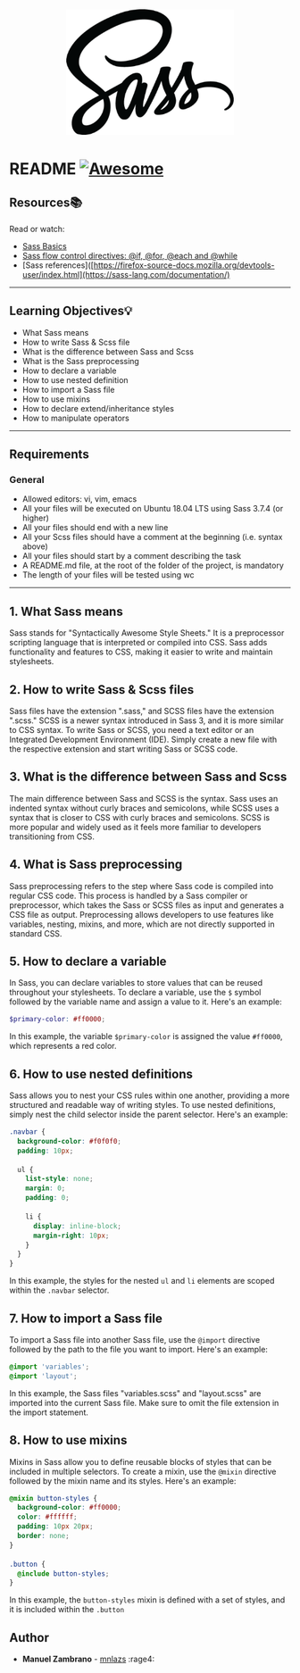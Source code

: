 <div align="center">
  <img src="sass.png" align="center" width="300" style="margin: 5px;"/>
</div>

# README [![Awesome](https://cdn.jsdelivr.net/gh/sindresorhus/awesome@d7305f38d29fed78fa85652e3a63e154dd8e8829/media/badge.svg)](https://github.com/sindresorhus/awesome#readme)

## Resources:books:
Read or watch:
* [Sass Basics](https://sass-lang.com/guide)
* [Sass flow control directives: @if, @for, @each and @while](https://sass-lang.com/documentation//at-rules/control)
* [Sass references]([https://firefox-source-docs.mozilla.org/devtools-user/index.html](https://sass-lang.com/documentation/)
---

## Learning Objectives:bulb:

- What Sass means
- How to write Sass & Scss file
- What is the difference between Sass and Scss
- What is the Sass preprocessing
- How to declare a variable
- How to use nested definition
- How to import a Sass file
- How to use mixins
- How to declare extend/inheritance styles
- How to manipulate operators
---

## Requirements
### General
- Allowed editors: vi, vim, emacs
- All your files will be executed on Ubuntu 18.04 LTS using Sass 3.7.4 (or higher)
- All your files should end with a new line
- All your Scss files should have a comment at the beginning (i.e. syntax above)
- All your files should start by a comment describing the task
- A README.md file, at the root of the folder of the project, is mandatory
- The length of your files will be tested using wc

---

## 1. What Sass means
Sass stands for "Syntactically Awesome Style Sheets." It is a preprocessor scripting language that is interpreted or compiled into CSS. Sass adds functionality and features to CSS, making it easier to write and maintain stylesheets.

## 2. How to write Sass & Scss files
Sass files have the extension ".sass," and SCSS files have the extension ".scss." SCSS is a newer syntax introduced in Sass 3, and it is more similar to CSS syntax. To write Sass or SCSS, you need a text editor or an Integrated Development Environment (IDE). Simply create a new file with the respective extension and start writing Sass or SCSS code.

## 3. What is the difference between Sass and Scss
The main difference between Sass and SCSS is the syntax. Sass uses an indented syntax without curly braces and semicolons, while SCSS uses a syntax that is closer to CSS with curly braces and semicolons. SCSS is more popular and widely used as it feels more familiar to developers transitioning from CSS.

## 4. What is Sass preprocessing
Sass preprocessing refers to the step where Sass code is compiled into regular CSS code. This process is handled by a Sass compiler or preprocessor, which takes the Sass or SCSS files as input and generates a CSS file as output. Preprocessing allows developers to use features like variables, nesting, mixins, and more, which are not directly supported in standard CSS.

## 5. How to declare a variable
In Sass, you can declare variables to store values that can be reused throughout your stylesheets. To declare a variable, use the `$` symbol followed by the variable name and assign a value to it. Here's an example:

```scss
$primary-color: #ff0000;
```

In this example, the variable `$primary-color` is assigned the value `#ff0000`, which represents a red color.

## 6. How to use nested definitions
Sass allows you to nest your CSS rules within one another, providing a more structured and readable way of writing styles. To use nested definitions, simply nest the child selector inside the parent selector. Here's an example:

```scss
.navbar {
  background-color: #f0f0f0;
  padding: 10px;

  ul {
    list-style: none;
    margin: 0;
    padding: 0;

    li {
      display: inline-block;
      margin-right: 10px;
    }
  }
}
```

In this example, the styles for the nested `ul` and `li` elements are scoped within the `.navbar` selector.

## 7. How to import a Sass file
To import a Sass file into another Sass file, use the `@import` directive followed by the path to the file you want to import. Here's an example:

```scss
@import 'variables';
@import 'layout';
```

In this example, the Sass files "variables.scss" and "layout.scss" are imported into the current Sass file. Make sure to omit the file extension in the import statement.

## 8. How to use mixins
Mixins in Sass allow you to define reusable blocks of styles that can be included in multiple selectors. To create a mixin, use the `@mixin` directive followed by the mixin name and its styles. Here's an example:

```scss
@mixin button-styles {
  background-color: #ff0000;
  color: #ffffff;
  padding: 10px 20px;
  border: none;
}

.button {
  @include button-styles;
}
```

In this example, the `button-styles` mixin is defined with a set of styles, and it is included within the `.button`

## Author
- **Manuel Zambrano** - [mnlazs](https://github.com/mnlazs) :rage4:
